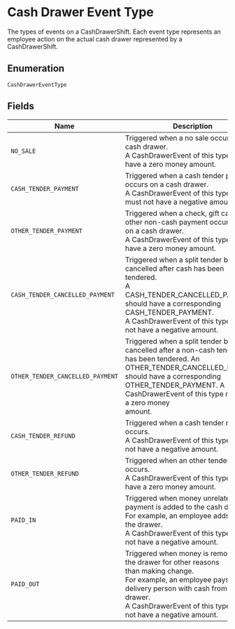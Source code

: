 
# Cash Drawer Event Type

The types of events on a CashDrawerShift.
Each event type represents an employee action on the actual cash drawer
represented by a CashDrawerShift.

## Enumeration

`CashDrawerEventType`

## Fields

| Name | Description |
|  --- | --- |
| `NO_SALE` | Triggered when a no sale occurs on a cash drawer.<br/>A CashDrawerEvent of this type must have a zero money amount. |
| `CASH_TENDER_PAYMENT` | Triggered when a cash tender payment occurs on a cash drawer.<br/>A CashDrawerEvent of this type can must not have a negative amount. |
| `OTHER_TENDER_PAYMENT` | Triggered when a check, gift card, or other non-cash payment occurs<br/>on a cash drawer.<br/>A CashDrawerEvent of this type must have a zero money amount. |
| `CASH_TENDER_CANCELLED_PAYMENT` | Triggered when a split tender bill is cancelled after cash has been<br/>tendered.<br/>A CASH_TENDER_CANCELLED_PAYMENT should have a corresponding CASH_TENDER_PAYMENT.<br/>A CashDrawerEvent of this type must not have a negative amount. |
| `OTHER_TENDER_CANCELLED_PAYMENT` | Triggered when a split tender bill is cancelled after a non-cash tender<br/>has been tendered. An OTHER_TENDER_CANCELLED_PAYMENT should have a corresponding<br/>OTHER_TENDER_PAYMENT. A CashDrawerEvent of this type must have a zero money<br/>amount. |
| `CASH_TENDER_REFUND` | Triggered when a cash tender refund occurs.<br/>A CashDrawerEvent of this type must not have a negative amount. |
| `OTHER_TENDER_REFUND` | Triggered when an other tender refund occurs.<br/>A CashDrawerEvent of this type must have a zero money amount. |
| `PAID_IN` | Triggered when money unrelated to a payment is added to the cash drawer.<br/>For example, an employee adds coins to the drawer.<br/>A CashDrawerEvent of this type must not have a negative amount. |
| `PAID_OUT` | Triggered when money is removed from the drawer for other reasons<br/>than making change.<br/>For example, an employee pays a delivery person with cash from the cash drawer.<br/>A CashDrawerEvent of this type must not have a negative amount. |

